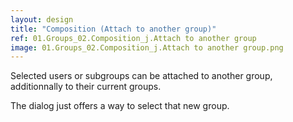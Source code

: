 ```yaml
---
layout: design
title: "Composition (Attach to another group)"
ref: 01.Groups_02.Composition_j.Attach to another group
image: 01.Groups_02.Composition_j.Attach to another group.png
---
```


Selected users or subgroups can be attached to another group, additionnally to their current groups.

The dialog just offers a way to select that new group.
